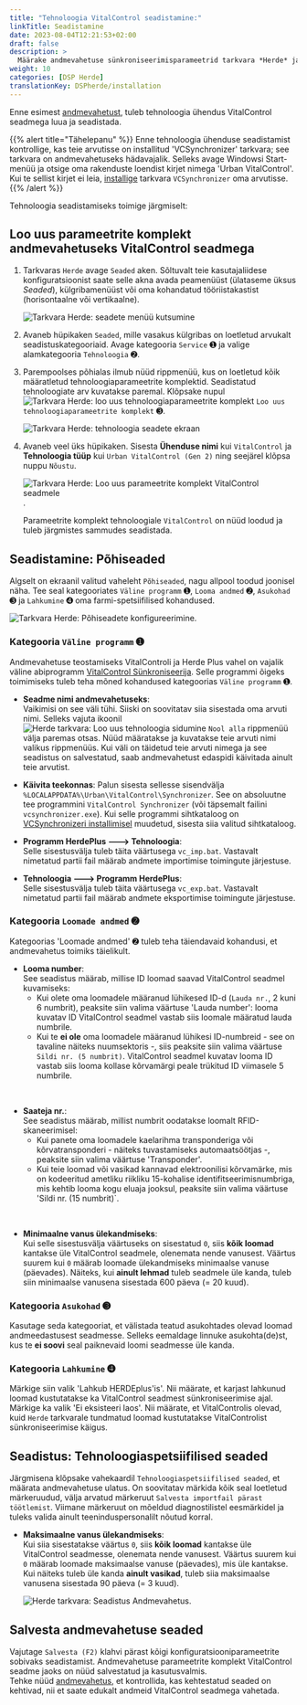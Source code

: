 ```yaml
---
title: "Tehnoloogia VitalControl seadistamine:"
linkTitle: Seadistamine
date: 2023-08-04T12:21:53+02:00
draft: false
description: >
  Määrake andmevahetuse sünkroniseerimisparameetrid tarkvara *Herde* ja seadme VitalControl vahel.
weight: 10
categories: [DSP Herde]
translationKey: DSPherde/installation
---
```

Enne esimest [andmevahetust](../data-exchange/), tuleb tehnoloogia ühendus VitalControl seadmega luua ja seadistada.

{{% alert title="Tähelepanu" %}}
Enne tehnoloogia ühenduse seadistamist kontrollige, kas teie arvutisse on installitud 'VCSynchronizer' tarkvara; see tarkvara on andmevahetuseks hädavajalik. Selleks avage Windowsi Start-menüü ja otsige oma rakenduste loendist kirjet nimega 'Urban VitalControl'. Kui te sellist kirjet ei leia, [installige](../../vcsynchronizer/installation/) tarkvara `VCSynchronizer` oma arvutisse.
{{% /alert %}}

Tehnoloogia seadistamiseks toimige järgmiselt:

## Loo uus parameetrite komplekt andmevahetuseks VitalControl seadmega

1. Tarkvaras `Herde` avage `Seaded` aken. Sõltuvalt teie kasutajaliidese konfiguratsioonist saate selle akna avada peamenüüst (ülataseme üksus _Seaded_), külgribamenüüst või oma kohandatud tööriistakastist (horisontaalne või vertikaalne).

   ![Tarkvara Herde: seadete menüü kutsumine](../screenshots/settings.png "Herde: kutsu Seaded")

1. Avaneb hüpikaken `Seaded`, mille vasakus külgribas on loetletud arvukalt seadistuskategooriaid. Avage kategooria `Service` ➊ ja valige alamkategooria `Tehnoloogia` ➋.

1. Parempoolses põhialas ilmub nüüd rippmenüü, kus on loetletud kõik määratletud tehnoloogiaparameetrite komplektid. Seadistatud tehnoloogiate arv kuvatakse paremal. Klõpsake nupul ![Tarkvara Herde: loo uus tehnoloogiaparameetrite komplekt](/icons/new.png "Herde: Loo Tehnoloogia Ühendus") `Loo uus tehnoloogiaparameetrite komplekt` ➌.

   ![Tarkvara Herde: tehnoloogia seadete ekraan](../screenshots/settings-technology.png "Herde: Tehnoloogia Seaded")

1. Avaneb veel üks hüpikaken. Sisesta **Ühenduse nimi** kui `VitalControl` ja **Tehnoloogia tüüp** kui `Urban VitalControl (Gen 2)` ning seejärel klõpsa nuppu `Nõustu`.

   ![Tarkvara Herde: Loo uus parameetrite komplekt VitalControl seadmele](../screenshots/new-technology.png "Loo uus tehnoloogia: VitalControl").

   Parameetrite komplekt tehnoloogiale `VitalControl` on nüüd loodud ja tuleb järgmistes sammudes seadistada.

## Seadistamine: Põhiseaded

Algselt on ekraanil valitud vaheleht `Põhiseaded`, nagu allpool toodud joonisel näha. Tee seal kategooriates `Väline programm` ➊, `Looma andmed` ➋, `Asukohad` ➌ ja `Lahkumine` ➍ oma farmi-spetsiifilised kohandused.

   ![Tarkvara Herde: Põhiseadete konfigureerimine](../screenshots/basic-settings.png "Tehnoloogia VitalControl: Põhiseaded").
   
### Kategooria `Väline programm` ➊

Andmevahetuse teostamiseks VitalControli ja Herde Plus vahel on vajalik väline abiprogramm [VitalControl Sünkroniseerija](../../vcsynchronizer). Selle programmi õigeks toimimiseks tuleb teha mõned kohandused kategoorias `Väline programm` ➊.

- **Seadme nimi andmevahetuseks**:  
  Vaikimisi on see väli tühi. Siiski on soovitatav siia sisestada oma arvuti nimi. Selleks vajuta ikoonil ![Herde tarkvara: Loo uus tehnoloogia sidumine](/icons/arrow-down.png "Herde: Loo tehnoloogia sidumine") `Nool alla` rippmenüü välja paremas otsas. Nüüd määratakse ja kuvatakse teie arvuti nimi valikus rippmenüüs. Kui väli on täidetud teie arvuti nimega ja see seadistus on salvestatud, saab andmevahetust edaspidi käivitada ainult teie arvutist.

- **Käivita teekonnas**:
  Palun sisesta sellesse sisendvälja `%LOCALAPPDATA%\Urban\VitalControl\Synchronizer`. See on absoluutne tee programmini `VitalControl Synchronizer` (või täpsemalt failini `vcsynchronizer.exe`). Kui selle programmi sihtkataloog on [VCSynchronizeri installimisel](../../vcsynchronizer/installation) muudetud, sisesta siia valitud sihtkataloog.

- **Programm HerdePlus 🡒 Tehnoloogia**:  
  Selle sisestusvälja tuleb täita väärtusega `vc_imp.bat`. Vastavalt nimetatud partii fail määrab andmete importimise toimingute järjestuse.

- **Tehnoloogia 🡒 Programm HerdePlus**:  
  Selle sisestusvälja tuleb täita väärtusega `vc_exp.bat`. Vastavalt nimetatud partii fail määrab andmete eksportimise toimingute järjestuse.

### Kategooria `Loomade andmed` ➋

Kategoorias 'Loomade andmed' ➋ tuleb teha täiendavaid kohandusi, et andmevahetus toimiks täielikult.

- **Looma number**:  
  See seadistus määrab, millise ID loomad saavad VitalControl seadmel kuvamiseks:
  - Kui olete oma loomadele määranud lühikesed ID-d (`Lauda nr.`, 2 kuni 6 numbrit), peaksite siin valima väärtuse 'Lauda number': looma kuvatav ID VitalControl seadmel vastab siis loomale määratud lauda numbrile.
  - Kui te **ei ole** oma loomadele määranud lühikesi ID-numbreid - see on tavaline näiteks nuumsektoris -, siis peaksite siin valima väärtuse `Sildi nr. (5 numbrit)`. VitalControl seadmel kuvatav looma ID vastab siis looma kollase kõrvamärgi peale trükitud ID viimasele 5 numbrile.
  
<br>

- **Saateja nr.**:  
  See seadistus määrab, millist numbrit oodatakse loomalt RFID-skaneerimisel:  
  - Kui panete oma loomadele kaelarihma transponderiga või kõrvatransponderi - näiteks tuvastamiseks automaatsöötjas -, peaksite siin valima väärtuse 'Transponder'.
  - Kui teie loomad või vasikad kannavad elektroonilisi kõrvamärke, mis on kodeeritud ametliku riikliku 15-kohalise identifitseerimisnumbriga, mis kehtib looma kogu eluaja jooksul, peaksite siin valima väärtuse 'Sildi nr. (15 numbrit)`.

<br>

- **Minimaalne vanus ülekandmiseks**:  
  Kui selle sisestusvälja väärtuseks on sisestatud `0`, siis **kõik loomad** kantakse üle VitalControl seadmele, olenemata nende vanusest. Väärtus suurem kui `0` määrab loomade ülekandmiseks minimaalse vanuse (päevades). Näiteks, kui **ainult lehmad** tuleb seadmele üle kanda, tuleb siin minimaalse vanusena sisestada 600 päeva (= 20 kuud).

### Kategooria `Asukohad` ➌

Kasutage seda kategooriat, et välistada teatud asukohtades olevad loomad andmeedastusest seadmesse. Selleks eemaldage linnuke asukohta(de)st, kus te **ei soovi** seal paiknevaid loomi seadmesse üle kanda.

### Kategooria `Lahkumine` ➍

Märkige siin valik 'Lahkub HERDEplus'is'. Nii määrate, et karjast lahkunud loomad kustutatakse ka VitalControl seadmest sünkroniseerimise ajal.
Märkige ka valik 'Ei eksisteeri laos'. Nii määrate, et VitalControlis olevad, kuid `Herde` tarkvarale tundmatud loomad kustutatakse VitalControlist sünkroniseerimise käigus.

## Seadistus: Tehnoloogiaspetsiifilised seaded

Järgmisena klõpsake vahekaardil `Tehnoloogiaspetsiifilised seaded`, et määrata andmevahetuse ulatus. On soovitatav märkida kõik seal loetletud märkeruudud, välja arvatud märkeruut `Salvesta importfail pärast töötlemist`. Viimane märkeruut on mõeldud diagnostilistel eesmärkidel ja tuleks valida ainult teeninduspersonalilt nõutud korral.

- **Maksimaalne vanus ülekandmiseks**:  
  Kui siia sisestatakse väärtus `0`, siis **kõik loomad** kantakse üle VitalControl seadmesse, olenemata nende vanusest. Väärtus suurem kui `0` määrab loomade maksimaalse vanuse (päevades), mis üle kantakse. Kui näiteks tuleb üle kanda **ainult vasikad**, tuleb siia maksimaalse vanusena sisestada 90 päeva (= 3 kuud).

   ![Herde tarkvara: Seadistus Andmevahetus](../screenshots/technology-specific-settings.png "Andmevahetus: spetsiifilised seaded").

## Salvesta andmevahetuse seaded

Vajutage `Salvesta (F2)` klahvi pärast kõigi konfiguratsiooniparameetrite sobivaks seadistamist. Andmevahetuse parameetrite komplekt VitalControl seadme jaoks on nüüd salvestatud ja kasutusvalmis.  
Tehke nüüd [andmevahetus](../data-exchange/), et kontrollida, kas kehtestatud seaded on kehtivad, nii et saate edukalt andmeid VitalControl seadmega vahetada.
